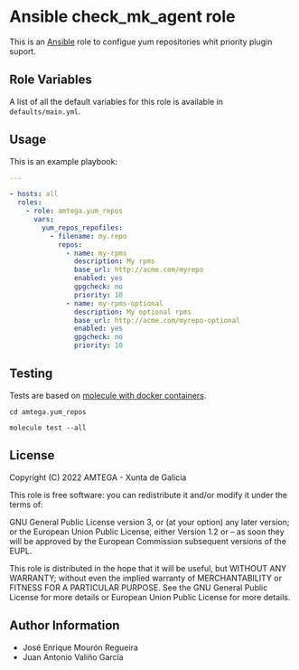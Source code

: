 # Ansible check_mk_agent role

This is an [Ansible](http://www.ansible.com) role to configue yum repositories whit priority plugin suport.

## Role Variables

A list of all the default variables for this role is available in `defaults/main.yml`.

## Usage

This is an example playbook:

```yaml
---

- hosts: all
  roles:
    - role: amtega.yum_repos
      vars:
        yum_repos_repofiles:
          - filename: my.repo
            repos:
              - name: my-rpms
                description: My rpms
                base_url: http://acme.com/myrepo                  
                enabled: yes
                gpgcheck: no
                priority: 10
              - name: my-rpms-optional
                description: My optional rpms
                base_url: http://acme.com/myrepo-optional
                enabled: yes
                gpgcheck: no
                priority: 10    
```

## Testing

Tests are based on [molecule with docker containers](https://molecule.readthedocs.io/en/latest/installation.html).

```shell
cd amtega.yum_repos

molecule test --all
```

## License

Copyright (C) 2022 AMTEGA - Xunta de Galicia

This role is free software: you can redistribute it and/or modify it under the terms of:

GNU General Public License version 3, or (at your option) any later version; or the European Union Public License, either Version 1.2 or – as soon they will be approved by the European Commission ­subsequent versions of the EUPL.

This role is distributed in the hope that it will be useful, but WITHOUT ANY WARRANTY; without even the implied warranty of MERCHANTABILITY or FITNESS FOR A PARTICULAR PURPOSE.  See the GNU General Public License for more details or European Union Public License for more details.

## Author Information

- José Enrique Mourón Regueira
- Juan Antonio Valiño García
